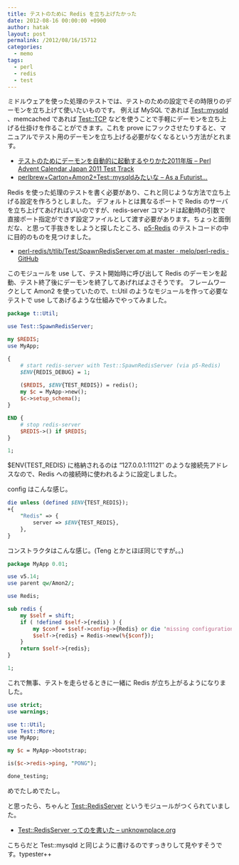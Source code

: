 ```yaml
---
title: テストのために Redis を立ち上げたかった
date: 2012-08-16 00:00:00 +0900
author: hatak
layout: post
permalink: /2012/08/16/15712
categories:
  - memo
tags:
  - perl
  - redis
  - test
---
```


ミドルウェアを使った処理のテストでは、テストのための設定でその時限りのデーモンを立ち上げて使いたいものです。 例えば MySQL であれば [Test::mysqld][1] 、memcached であれば [Test::TCP][2] などを使うことで手軽にデーモンを立ち上げる仕掛けを作ることができます。これを prove にフックさせたりすると、マニュアルでテスト用のデーモンを立ち上げる必要がなくなるという方法がとれます。

<!--more-->

* [テストのためにデーモンを自動的に起動するやりかた2011年版 &#8211; Perl Advent Calendar Japan 2011 Test Track][3]
* [perlbrew+Carton+Amon2+Test::mysqldみたいな &#8211; As a Futurist&#8230;][4]

Redis を使った処理のテストを書く必要があり、これと同じような方法で立ち上げる設定を作ろうとしました。 デフォルトとは異なるポートで Redis のサーバを立ち上げてあげればいいのですが、redis-server コマンドは起動時の引数で直接ポート指定ができず設定ファイルとして渡す必要があります。ちょっと面倒だな、と思って手抜きをしようと探したところ、[p5-Redis][5] のテストコードの中に目的のものを見つけました。

* [perl-redis/t/tlib/Test/SpawnRedisServer.pm at master · melo/perl-redis · GitHub][6]

このモジュールを use して、テスト開始時に呼び出して Redis のデーモンを起動、テスト終了後にデーモンを終了してあげればよさそうです。 フレームワークとして Amon2 を使っていたので、t::Util のようなモジュールを作って必要なテストで use してあげるような仕組みでやってみました。

```perl
package t::Util;

use Test::SpawnRedisServer;

my $REDIS;
use MyApp;

{
    # start redis-server with Test::SpawnRedisServer (via p5-Redis)
    $ENV{REDIS_DEBUG} = 1;
    
    ($REDIS, $ENV{TEST_REDIS}) = redis();
    my $c = MyApp->new();
    $c->setup_schema();
}

END {
    # stop redis-server
    $REDIS->() if $REDIS;
}

1;
```

$ENV{TEST_REDIS} に格納されるのは &#8220;127.0.0.1:11121&#8243; のような接続先アドレスなので、Redis への接続時に使われるように設定しました。

config はこんな感じ。

```perl
die unless (defined $ENV{TEST_REDIS});
+{
    "Redis" => {
        server => $ENV{TEST_REDIS},
    },
}
```

コンストラクタはこんな感じ。(Teng とかとほぼ同じですが。。)

```perl
package MyApp 0.01;

use v5.14;
use parent qw/Amon2/;

use Redis;

sub redis {
    my $self = shift;
    if ( !defined $self->{redis} ) {
        my $conf = $self->config->{Redis} or die 'missing configuration for "Redis"';
        $self->{redis} = Redis->new(%{$conf});
    }
    return $self->{redis};
}

1;
```

これで無事、テストを走らせるときに一緒に Redis が立ち上がるようになりました。

```perl
use strict;
use warnings;

use t::Util;
use Test::More;
use MyApp;

my $c = MyApp->bootstrap;

is($c->redis->ping, "PONG");

done_testing;
```

めでたしめでたし。

と思ったら、ちゃんと [Test::RedisServer][7] というモジュールがつくられていました。

*   [Test::RedisServer ってのを書いた &#8211; unknownplace.org][8]

こちらだと Test::mysqld と同じように書けるのですっきりして見やすそうです。typester++

 [1]: https://metacpan.org/module/Test::mysqld
 [2]: https://metacpan.org/module/Test::TCP
 [3]: http://perl-users.jp/articles/advent-calendar/2011/test/18
 [4]: http://blog.riywo.com/2011/12/28/035420
 [5]: https://metacpan.org/module/Redis
 [6]: https://github.com/melo/perl-redis/blob/master/t/tlib/Test/SpawnRedisServer.pm
 [7]: https://metacpan.org/module/Test::RedisServer
 [8]: http://unknownplace.org/memo/2012/07/31/1/

